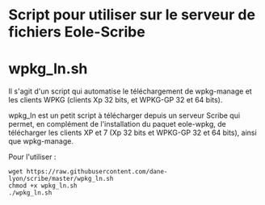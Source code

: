 Script pour utiliser sur le serveur de fichiers Eole-Scribe
=====

wpkg_ln.sh
====

Il s'agit d'un script qui automatise le téléchargement de wpkg-manage et les clients WPKG (clients Xp 32 bits, et WPKG-GP 32 et 64 bits).

wpkg_ln est un petit script à télécharger depuis un serveur Scribe qui permet, en complément de l'installation du paquet eole-wpkg, de télécharger les clients XP et 7 (Xp 32 bits et WPKG-GP 32 et 64 bits), ainsi que wpkg-manage.

Pour l'utiliser :

    wget https://raw.githubusercontent.com/dane-lyon/scribe/master/wpkg_ln.sh
    chmod +x wpkg_ln.sh
    ./wpkg_ln.sh
